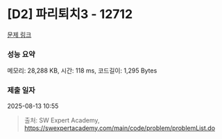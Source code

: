 # [D2] 파리퇴치3 - 12712 

[문제 링크](https://swexpertacademy.com/main/code/problem/problemDetail.do?contestProbId=AXuARWAqDkQDFARa) 

### 성능 요약

메모리: 28,288 KB, 시간: 118 ms, 코드길이: 1,295 Bytes

### 제출 일자

2025-08-13 10:55



> 출처: SW Expert Academy, https://swexpertacademy.com/main/code/problem/problemList.do